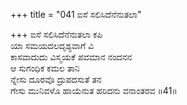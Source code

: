 +++
title = "041 ಐಸೆ ಸಲಿಸಿದೆನೆನುತಲಾ"

+++
ಐಸೆ ಸಲಿಸಿದೆನೆನುತಲಾ ಕಪಿ  
ಯಾ ಸಮಯದಲದೃಶ್ಯವಾಗೆ ವಿ  
ಕಾಸವಾದುದು ವಿಸ್ಮಯಕೆ ಪವಮಾನ ನಂದನನ   
ಆ ಸುಗಂಧಿಕ ಕಮಲ ತಾನಿ  
ನ್ನೇಸು ದೂರವೊ ದ್ರುಪದಸುತೆ ತನ      
ಗೇಸು ಮುನಿವಳೊ ಹಾಯೆನುತ ಹರಿದನು ವನಾಂತರವ      ॥41॥